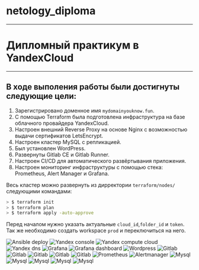 # netology_diploma

------

# Дипломный практикум в YandexCloud

------

## В ходе выполения работы были достигнуты следующие цели:

1. Зарегистрировано доменное имя `mydomainyouknow.fun`.
2. C помощью Terraform была подготовлена инфраструктура на базе облачного провайдера YandexCloud.
3. Настроен внешний Reverse Proxy на основе Nginx с возможностью выдачи сертификатов LetsEncrypt.
4. Настроен кластер MySQL с репликацией.
5. Был установлен WordPress.
6. Развернуты Gitlab CE и Gitlab Runner.
7. Настроен CI/CD для автоматического развёртывания приложения.
8. Настроен мониторинг инфраструктуры с помощью стека: Prometheus, Alert Manager и Grafana.

Весь кластер можно развернуть из дирректории `terraform/nodes/` следующими командами:

```bash 
> $ terraform init
> $ terraform plan
> $ terraform apply -auto-approve
```

Перед началом нужно указать актуальные `cloud_id`,`folder_id` и `token`. 
Так же необходимо создать workspace `prod` и переключиться на него. 


![Ansible deploy](https://github.com/L1qu1dVacuum/netology_diploma/blob/master/src/01_deploy_01.png)
![Yandex console](https://github.com/L1qu1dVacuum/netology_diploma/blob/master/src/02_console_01.png)
![Yandex compute cloud](https://github.com/L1qu1dVacuum/netology_diploma/blob/master/src/03_compute_cloud_01.png)
![Yandex dns](https://github.com/L1qu1dVacuum/netology_diploma/blob/master/src/04_dns_01.png)
![Grafana](https://github.com/L1qu1dVacuum/netology_diploma/blob/master/src/05_grafana_01.png)
![Grafana dashboard](https://github.com/L1qu1dVacuum/netology_diploma/blob/master/src/05_grafana_02.png)
![Wordpress](https://github.com/L1qu1dVacuum/netology_diploma/blob/master/src/06_wordpress_01.png)
![Gitlab](https://github.com/L1qu1dVacuum/netology_diploma/blob/master/src/08_gitlab_01.png)
![Gitlab](https://github.com/L1qu1dVacuum/netology_diploma/blob/master/src/08_gitlab_02.png)
![Gitlab](https://github.com/L1qu1dVacuum/netology_diploma/blob/master/src/08_gitlab_03.png)
![Gitlab](https://github.com/L1qu1dVacuum/netology_diploma/blob/master/src/08_gitlab_04.png)
![Gitlab](https://github.com/L1qu1dVacuum/netology_diploma/blob/master/src/08_gitlab_05.png)
![Prometheus](https://github.com/L1qu1dVacuum/netology_diploma/blob/master/src/09_prometheus_01.png)
![Alertmanager](https://github.com/L1qu1dVacuum/netology_diploma/blob/master/src/10_alertmanager_01.png)
![Mysql](https://github.com/L1qu1dVacuum/netology_diploma/blob/master/src/11_mysql_01.png)
![Mysql](https://github.com/L1qu1dVacuum/netology_diploma/blob/master/src/11_mysql_02.png)
![Mysql](https://github.com/L1qu1dVacuum/netology_diploma/blob/master/src/11_mysql_03.png)
![Mysql](https://github.com/L1qu1dVacuum/netology_diploma/blob/master/src/11_mysql_04.png)
![Mysql](https://github.com/L1qu1dVacuum/netology_diploma/blob/master/src/11_mysql_05.png)

